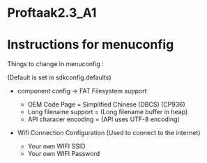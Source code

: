 # Proftaak2.3_A1

# Instructions for menuconfig
Things to change in menuconfig :

(Default is set in sdkconfig.defaults)
- component config -> FAT Filesystem support
    - OEM Code Page = Simplified Chinese (DBCS) (CP936)
    - Long filename support = (Long filename buffer in heap)
    - API characer encoding = (API uses UTF-8 encoding)

- Wifi Connection Configuration (Used to connect to the internet)
    - Your own WIFI SSID 
    - Your own WIFI Password
